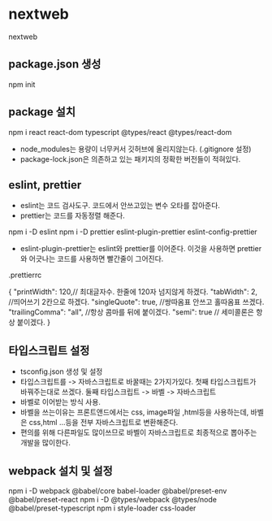 # nextweb
nextweb

## package.json 생성
npm init
## package 설치

npm i react react-dom typescript @types/react @types/react-dom

- node_modules는 용량이 너무커서 깃허브에 올리지않는다. (.gitignore 설정)
- package-lock.json은 의존하고 있는 패키지의 정확한 버전들이 적혀있다.

## eslint, prettier

- eslint는 코드 검사도구. 코드에서 안쓰고있는 변수 오타를 잡아준다.
- prettier는 코드를 자동정렬 해준다.

npm i -D eslint
npm i -D prettier eslint-plugin-prettier eslint-config-prettier

- eslint-plugin-prettier는 eslint와 prettier를 이어준다. 이것을 사용하면 prettier와 어긋나는 코드를 사용하면 빨간줄이 그어진다.

.prettierrc

{
  "printWidth": 120,// 최대글자수. 한줄에 120자 넘지않게 하겠다.
  "tabWidth": 2,  //띄어쓰기 2칸으로 하겠다.
  "singleQuote": true, //쌍따옴표 안쓰고 홀따옴표 쓰겠다.
  "trailingComma": "all", //항상 콤마를 뒤에 붙이겠다.
  "semi": true // 세미콜론은 항상 붙이겠다.
}

## 타입스크립트 설정

- tsconfig.json 생성 및 설정
- 타입스크립트를 -> 자바스크립트로 바꿀때는 2가지가있다. 첫째 타입스크립트가 바꿔주는대로 쓰겠다. 둘째 타입스크립트 -> 바벨 -> 자바스크립트
- 바벨로 이어받는 방식 사용.
- 바벨을 쓰는이유는 프론트앤드에서는 css, image파일 ,html등을 사용하는데, 바벨은 css,html ...등을 전부 자바스크립트로 변환해준다.
- 편의를 위해 다른파일도 많이쓰므로 바벨이 자바스크립트로 최종적으로 뽑아주는 개발을 많이한다.

## webpack 설치 및 설정

npm i -D webpack @babel/core babel-loader @babel/preset-env @babel/preset-react
npm i -D @types/webpack @types/node @babel/preset-typescript
npm i style-loader css-loader